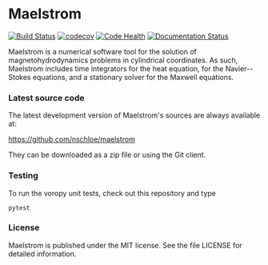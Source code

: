 # Maelstrom

[![Build Status](https://travis-ci.org/nschloe/maelstrom.svg?branch=master)](https://travis-ci.org/nschloe/maelstrom)
[![codecov](https://codecov.io/gh/nschloe/maelstrom/branch/master/graph/badge.svg)](https://codecov.io/gh/nschloe/maelstrom)
[![Code Health](https://landscape.io/github/nschloe/maelstrom/master/landscape.png)](https://landscape.io/github/nschloe/maelstrom/master)
[![Documentation Status](https://readthedocs.org/projects/maelstrom/badge/?version=latest)](https://readthedocs.org/projects/maelstrom/?badge=latest)


Maelstrom is a numerical software tool for the solution of magnetohydrodynamics
problems in cylindrical coordinates.
As such, Maelstrom includes time integrators for the heat equation, for the
Navier--Stokes equations, and a stationary solver for the Maxwell equations.


### Latest source code

The latest development version of Maelstrom's sources are always available at:

https://github.com/nschloe/maelstrom

They can be downloaded as a zip file or using the Git client.

### Testing

To run the voropy unit tests, check out this repository and type
```
pytest
```

### License

Maelstrom is published under the MIT license. See the file LICENSE for detailed
information.
